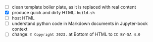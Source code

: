 - [ ] clean template boiler plate, as it is replaced with real content
- [X] produce quick and dirty HTML: `build.sh`
- [ ] host HTML 
- [ ] understand python code in Markdown documents in Jupyter-book context
- [ ] change: `© Copyright 2023.` at Bottom of HTML to `CC BY-SA 4.0` 